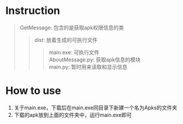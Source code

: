 # Instruction
  >GetMessage:             包含的是获取apk权限信息的类  
  >>dist:                 放着生成的可执行文件  
  >>>main.exe:          可执行文件  
  >>AboutMessage.py:      获取apk信息的模块  
  >>main.py:              暂时用来读取和显示信息  
  
# How to use
  1. 关于main.exe，下载后在main.exe同目录下新建一个名为Apks的文件夹
  2. 下载的apk放到上面的文件夹中，运行main.exe即可
